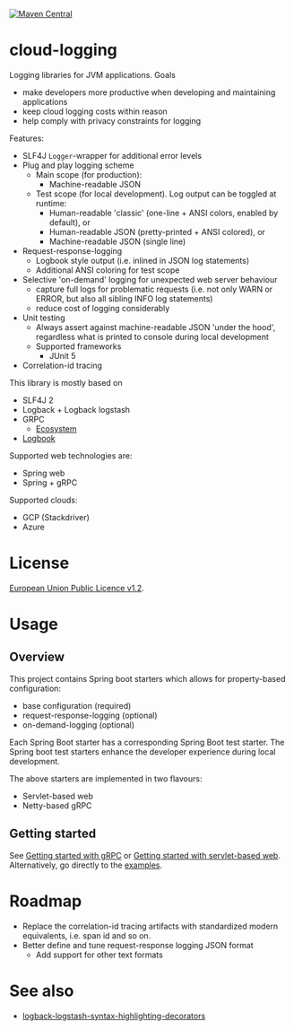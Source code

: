 [![Maven Central](https://img.shields.io/maven-central/v/no.entur.logging.cloud/api.svg)](https://mvnrepository.com/artifact/no.entur.logging.cloud)

# cloud-logging
Logging libraries for JVM applications. Goals

 * make developers more productive when developing and maintaining applications
 * keep cloud logging costs within reason
 * help comply with privacy constraints for logging

Features:

 * SLF4J `Logger`-wrapper for additional error levels
 * Plug and play logging scheme
   * Main scope (for production):
     * Machine-readable JSON
   * Test scope (for local development). Log output can be toggled at runtime:
     * Human-readable 'classic' (one-line + ANSI colors, enabled by default), or
     * Human-readable JSON (pretty-printed + ANSI colored), or
     * Machine-readable JSON (single line)
 * Request-response-logging
     * Logbook style output (i.e. inlined in JSON log statements)
     * Additional ANSI coloring for test scope
 * Selective 'on-demand' logging for unexpected web server behaviour
     * capture full logs for problematic requests (i.e. not only WARN or ERROR, but also all sibling INFO log statements)
     * reduce cost of logging considerably
 * Unit testing
   * Always assert against machine-readable JSON 'under the hood', regardless what is printed to console during local development
   * Supported frameworks
     * JUnit 5
 * Correlation-id tracing

This library is mostly based on

 * SLF4J 2
 * Logback + Logback logstash
 * GRPC
   * [Ecosystem](https://github.com/grpc-ecosystem/grpc-spring)
 * [Logbook](https://github.com/zalando/logbook)

Supported web technologies are:

 * Spring web
 * Spring + gRPC

Supported clouds:

 * GCP (Stackdriver)
 * Azure

# License
[European Union Public Licence v1.2](https://eupl.eu/).

# Usage

## Overview
This project contains Spring boot starters which allows for property-based configuration:

 * base configuration (required)
 * request-response-logging (optional)
 * on-demand-logging (optional)

Each Spring Boot starter has a corresponding Spring Boot test starter. The Spring boot test starters enhance the developer experience during local development. 

The above starters are implemented in two flavours:

 * Servlet-based web
 * Netty-based gRPC

## Getting started
See [Getting started with gRPC](guides/gRPC.md) or [Getting started with servlet-based web](guides/web.md). Alternatively, go directly to the [examples](examples).

# Roadmap

 * Replace the correlation-id tracing artifacts with standardized modern equivalents, i.e. span id and so on.
 * Better define and tune request-response logging JSON format
    * Add support for other text formats
    
# See also

 * [logback-logstash-syntax-highlighting-decorators](https://github.com/entur/logback-logstash-syntax-highlighting-decorators)



